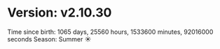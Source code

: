 # Version: v2.10.30
Time since birth: 1065 days, 25560 hours, 1533600 minutes, 92016000 seconds
Season: Summer ☀️
